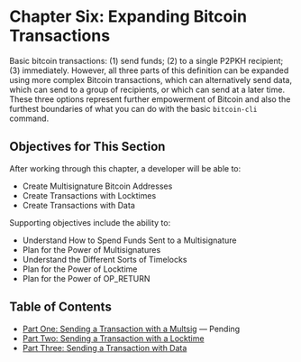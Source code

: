 # Chapter Six: Expanding Bitcoin Transactions

Basic bitcoin transactions: (1) send funds; (2) to a single P2PKH recipient; (3) immediately. However, all three parts of this definition can be expanded using more complex Bitcoin transactions, which can alternatively send data, which can send to a group of recipients, or which can send at a later time. These three options represent further empowerment of Bitcoin and also the furthest boundaries of what you can do with the basic `bitcoin-cli` command.

## Objectives for This Section

After working through this chapter, a developer will be able to:

   * Create Multisignature Bitcoin Addresses
   * Create Transactions with Locktimes
   * Create Transactions with Data
   
Supporting objectives include the ability to:

   * Understand How to Spend Funds Sent to a Multisignature
   * Plan for the Power of Multisignatures
   * Understand the Different Sorts of Timelocks
   * Plan for the Power of Locktime
   * Plan for the Power of OP_RETURN
   
## Table of Contents

   * [Part One: Sending a Transaction with a Multsig](6_1_Sending_a_Transaction_with_a_Multisig.md) — Pending
   * [Part Two: Sending a Transaction with a Locktime](6_2_Sending_a_Transaction_with_a_Locktime.md)
   * [Part Three: Sending a Transaction with Data](6_3_Sending_a_Transaction_with_Data.md)
